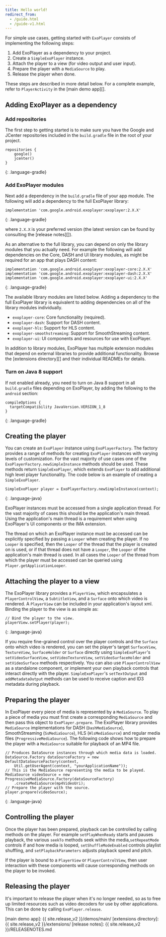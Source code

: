 ```yaml
---
title: Hello world!
redirect_from:
  - /guide.html
  - /guide-v1.html
---
```


For simple use cases, getting started with `ExoPlayer` consists of implementing
the following steps:

1. Add ExoPlayer as a dependency to your project.
1. Create a `SimpleExoPlayer` instance.
1. Attach the player to a view (for video output and user input).
1. Prepare the player with a `MediaSource` to play.
1. Release the player when done.

These steps are described in more detail below. For a complete example, refer to
`PlayerActivity` in the [main demo app][].

## Adding ExoPlayer as a dependency ##

### Add repositories ###

The first step to getting started is to make sure you have the Google and
JCenter repositories included in the `build.gradle` file in the root of your
project.

~~~
repositories {
    google()
    jcenter()
}
~~~
{: .language-gradle}

### Add ExoPlayer modules ###

Next add a dependency in the `build.gradle` file of your app module. The
following will add a dependency to the full ExoPlayer library:

~~~
implementation 'com.google.android.exoplayer:exoplayer:2.X.X'
~~~
{: .language-gradle}

where `2.X.X` is your preferred version (the latest version can be found by
consulting the [release notes][]).

As an alternative to the full library, you can depend on only the library
modules that you actually need. For example the following will add dependencies
on the Core, DASH and UI library modules, as might be required for an app that
plays DASH content:

~~~
implementation 'com.google.android.exoplayer:exoplayer-core:2.X.X'
implementation 'com.google.android.exoplayer:exoplayer-dash:2.X.X'
implementation 'com.google.android.exoplayer:exoplayer-ui:2.X.X'
~~~
{: .language-gradle}

The available library modules are listed below. Adding a dependency to the full
ExoPlayer library is equivalent to adding dependencies on all of the library
modules individually.

* `exoplayer-core`: Core functionality (required).
* `exoplayer-dash`: Support for DASH content.
* `exoplayer-hls`: Support for HLS content.
* `exoplayer-smoothstreaming`: Support for SmoothStreaming content.
* `exoplayer-ui`: UI components and resources for use with ExoPlayer.

In addition to library modules, ExoPlayer has multiple extension modules that
depend on external libraries to provide additional functionality. Browse the
[extensions directory][] and their individual READMEs for details.

### Turn on Java 8 support ###

If not enabled already, you need to turn on Java 8 support in all `build.gradle`
files depending on ExoPlayer, by adding the following to the `android` section:

~~~
compileOptions {
  targetCompatibility JavaVersion.VERSION_1_8
}
~~~
{: .language-gradle}

## Creating the player ##

You can create an `ExoPlayer` instance using `ExoPlayerFactory`. The factory
provides a range of methods for creating `ExoPlayer` instances with varying
levels of customization. For the vast majority of use cases one of the
`ExoPlayerFactory.newSimpleInstance` methods should be used. These methods
return `SimpleExoPlayer`, which extends `ExoPlayer` to add additional high level
player functionality. The code below is an example of creating a
`SimpleExoPlayer`.

~~~
SimpleExoPlayer player = ExoPlayerFactory.newSimpleInstance(context);
~~~
{: .language-java}

ExoPlayer instances must be accessed from a single application thread. For the
vast majority of cases this should be the application's main thread. Using the
application's main thread is a requirement when using ExoPlayer's UI components
or the IMA extension.

The thread on which an ExoPlayer instance must be accessed can be explicitly
specified by passing a `Looper` when creating the player. If no `Looper` is
specified, then the `Looper` of the thread that the player is created on is
used, or if that thread does not have a `Looper`, the `Looper` of the
application's main thread is used. In all cases the `Looper` of the thread from
which the player must be accessed can be queried using
`Player.getApplicationLooper`.

## Attaching the player to a view ##

The ExoPlayer library provides a `PlayerView`, which encapsulates a
`PlayerControlView`, a `SubtitleView`, and a `Surface` onto which video is
rendered. A `PlayerView` can be included in your application's layout xml.
Binding the player to the view is as simple as:

~~~
// Bind the player to the view.
playerView.setPlayer(player);
~~~
{: .language-java}

If you require fine-grained control over the player controls and the `Surface`
onto which video is rendered, you can set the player's target `SurfaceView`,
`TextureView`, `SurfaceHolder` or `Surface` directly using `SimpleExoPlayer`'s
`setVideoSurfaceView`, `setVideoTextureView`, `setVideoSurfaceHolder` and
`setVideoSurface` methods respectively. You can also use `PlayerControlView` as
a standalone component, or implement your own playback controls that interact
directly with the player. `SimpleExoPlayer`'s `setTextOutput` and `addMetadataOutput`
methods can be used to receive caption and ID3 metadata during playback.

## Preparing the player ##

In ExoPlayer every piece of media is represented by a `MediaSource`. To play a
piece of media you must first create a corresponding `MediaSource` and then
pass this object to `ExoPlayer.prepare`. The ExoPlayer library provides
`MediaSource` implementations for DASH (`DashMediaSource`), SmoothStreaming
(`SsMediaSource`), HLS (`HlsMediaSource`) and regular media files
(`ProgressiveMediaSource`). The following code shows how to prepare the player
with a `MediaSource` suitable for playback of an MP4 file.

~~~
// Produces DataSource instances through which media data is loaded.
DataSource.Factory dataSourceFactory = new DefaultDataSourceFactory(context,
    Util.getUserAgent(context, "yourApplicationName"));
// This is the MediaSource representing the media to be played.
MediaSource videoSource = new ProgressiveMediaSource.Factory(dataSourceFactory)
    .createMediaSource(mp4VideoUri);
// Prepare the player with the source.
player.prepare(videoSource);
~~~
{: .language-java}

## Controlling the player ##

Once the player has been prepared, playback can be controlled by calling methods
on the player. For example `setPlayWhenReady` starts and pauses playback, the
various `seekTo` methods seek within the media,`setRepeatMode` controls if and
how media is looped, `setShuffleModeEnabled` controls playlist shuffling, and
`setPlaybackParameters` adjusts playback speed and pitch.

If the player is bound to a `PlayerView` or `PlayerControlView`, then user
interaction with these components will cause corresponding methods on the player
to be invoked.

## Releasing the player ##

It's important to release the player when it's no longer needed, so as to free
up limited resources such as video decoders for use by other applications. This
can be done by calling `ExoPlayer.release`.

[main demo app]: {{ site.release_v2 }}/demos/main/
[extensions directory]: {{ site.release_v2 }}/extensions/
[release notes]: {{ site.release_v2 }}/RELEASENOTES.md
